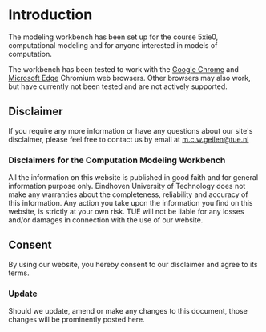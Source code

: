 # Introduction

The modeling workbench has been set up for the course 5xie0, computational modeling and for anyone interested in models of computation.

The workbench has been tested to work with the [Google Chrome](https://www.google.com/chrome/ "Google Chrome") and [Microsoft Edge](https://www.microsoft.com/edge/ "Microsoft Edge") Chromium web browsers. Other browsers may also work, but have currently not been tested and are not actively supported.

## Disclaimer

If you require any more information or have any questions about our site's disclaimer, please feel free to contact us by email at <m.c.w.geilen@tue.nl>

### Disclaimers for the Computation Modeling Workbench

All the information on this website is published in good faith and for general information purpose only. Eindhoven University of Technology does not make any warranties about the completeness, reliability and accuracy of this information. Any action you take upon the information you find on this website, is strictly at your own risk. TUE will not be liable for any losses and/or damages in connection with the use of our website.

## Consent

By using our website, you hereby consent to our disclaimer and agree to its terms.

### Update

Should we update, amend or make any changes to this document, those changes will be prominently posted here.

